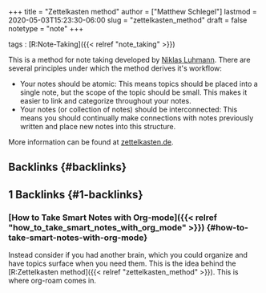 +++
title = "Zettelkasten method"
author = ["Matthew Schlegel"]
lastmod = 2020-05-03T15:23:30-06:00
slug = "zettelkasten_method"
draft = false
notetype = "note"
+++

tags
: [R:Note-Taking]({{< relref "note_taking" >}})

This is a method for note taking developed by [Niklas Luhmann](https://en.wikipedia.org/wiki/Niklas%5FLuhmann). There are several principles under which the method derives it's workflow:

-   Your notes should be atomic: This means topics should be placed into a single note, <span class="underline">but</span> the scope of the topic should be small. This makes it easier to link and categorize throughout your notes.
-   Your notes (or collection of notes) should be interconnected: This means you should continually make connections with notes previously written and place new notes into this structure.

More information can be found at [zettelkasten.de](https://zettelkasten.de).


## Backlinks {#backlinks}


## 1 Backlinks {#1-backlinks}


### [How to Take Smart Notes with Org-mode]({{< relref "how_to_take_smart_notes_with_org_mode" >}}) {#how-to-take-smart-notes-with-org-mode}

Instead consider if you had another brain, which you could organize and have topics surface when you need them. This is the idea behind the [R:Zettelkasten method]({{< relref "zettelkasten_method" >}}). This is where org-roam comes in.
